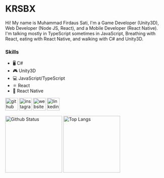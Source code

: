 # KRSBX
Hi! My name is Muhammad Firdaus Sati, I'm a Game Developer (Unity3D), Web Developer (Node JS, React), and a Mobile Developer (React Native). I'm talking mostly in TypeScript sometimes in JavaScript, Breathing with React, eating with React Native, and walking with C# and Unity3D.

### Skills
* 🖥 C#
* 🎮 Unity3D
* 💻 JavaScript/TypeScript
* ⚛ React
* 📱 React Native

[<img src='https://cdn.jsdelivr.net/npm/simple-icons@3.0.1/icons/github.svg' alt='github' height='40'>](https://github.com/krsbx)  [<img src='https://cdn.jsdelivr.net/npm/simple-icons@3.0.1/icons/instagram.svg' alt='instagram' height='40'>](https://www.instagram.com/krs.bx/)  [<img src='https://cdn.jsdelivr.net/npm/simple-icons@3.0.1/icons/icloud.svg' alt='website' height='40'>](https://krsbx.github.io)  [<img src='https://cdn.jsdelivr.net/npm/simple-icons@3.0.1/icons/linkedin.svg' alt='linkedin' height='40'>](https://www.linkedin.com/in/muhammad-firdaus-sati-7a0b541b6//)  

<img height="180em" src="https://github-readme-stats-eight-theta.vercel.app/api?username=krsbx&show_icons=true&theme=transparent&include_all_commits=true&count_private=true" alt="Github Status" />
<img height="180em" src="https://github-readme-stats-eight-theta.vercel.app/api/top-langs/?username=krsbx&layout=compact&theme=transparent" alt="Top Langs" />
